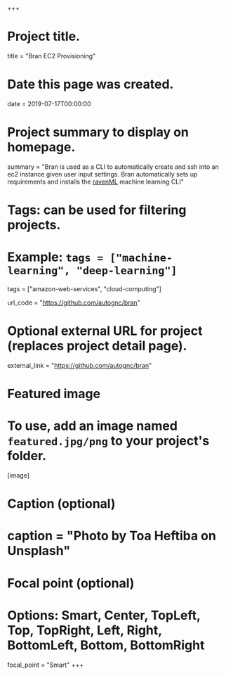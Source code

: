 +++
# Project title.
title = "Bran EC2 Provisioning"

# Date this page was created.
date = 2019-07-17T00:00:00

# Project summary to display on homepage.
summary = "Bran is used as a CLI to automatically create and ssh into an ec2 instance given user input settings. Bran automatically sets up requirements and installs the [ravenML](https://github.com/autognc/ravenML) machine learning CLI"

# Tags: can be used for filtering projects.
# Example: `tags = ["machine-learning", "deep-learning"]`
tags = ["amazon-web-services", "cloud-computing"]

url_code = "https://github.com/autognc/bran"

# Optional external URL for project (replaces project detail page).
external_link = "https://github.com/autognc/bran"

# Featured image
# To use, add an image named `featured.jpg/png` to your project's folder. 
[image]
  # Caption (optional)
  # caption = "Photo by Toa Heftiba on Unsplash"

  # Focal point (optional)
  # Options: Smart, Center, TopLeft, Top, TopRight, Left, Right, BottomLeft, Bottom, BottomRight
  focal_point = "Smart"
+++
